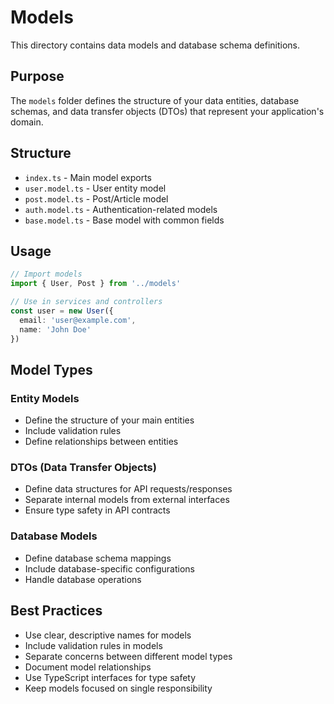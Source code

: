 # Models

This directory contains data models and database schema definitions.

## Purpose

The `models` folder defines the structure of your data entities, database schemas, and data transfer objects (DTOs) that represent your application's domain.

## Structure

- `index.ts` - Main model exports
- `user.model.ts` - User entity model
- `post.model.ts` - Post/Article model
- `auth.model.ts` - Authentication-related models
- `base.model.ts` - Base model with common fields

## Usage

```typescript
// Import models
import { User, Post } from '../models'

// Use in services and controllers
const user = new User({
  email: 'user@example.com',
  name: 'John Doe'
})
```

## Model Types

### Entity Models
- Define the structure of your main entities
- Include validation rules
- Define relationships between entities

### DTOs (Data Transfer Objects)
- Define data structures for API requests/responses
- Separate internal models from external interfaces
- Ensure type safety in API contracts

### Database Models
- Define database schema mappings
- Include database-specific configurations
- Handle database operations

## Best Practices

- Use clear, descriptive names for models
- Include validation rules in models
- Separate concerns between different model types
- Document model relationships
- Use TypeScript interfaces for type safety
- Keep models focused on single responsibility 